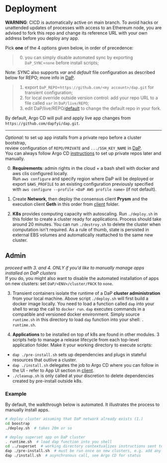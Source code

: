 # Deployment
**WARNING**: CICD is automatically active on main branch. To avoid hacks or unattended updates of processes with access to an Ethereum node, you are advised to fork this repo and change its reference URL with your own address before you deploy any app.

Pick **one** of the 4 options given below, in order of precedence:
> 0) you can simply disable automated sync by exporting `DaP_SYNC`=`none` before install scripts;

Note: SYNC also supports _var_ and _default_ file configuration as described below for REPO; more info in [DaP](/DaP).
> 1) export `DaP_REPO`=`https://github.com/<my account>/dap.git` for transient configuration;
> 2) for local override outside version control: add your repo URL to a file called `var` in `DaP/live/REPO`;
> 3) edit DaP/live/REPO/[default](/DaP/live/REPO/default) to change the default repo in your fork.

By default, Argo CD will pull and apply live app changes from `https://github.com/dapfyi/dap.git`.

--------------------------------------------------------------------------------------------------

*Optional*: to set up app installs from a private repo before a cluster bootstrap,\
review configuration of `REPO/PRIVATE` and `.../SSH_KEY_NAME` in [DaP](/DaP).\
You can always follow Argo CD [instructions](https://argo-cd.readthedocs.io/en/stable/user-guide/private-repositories/) to set up private repos later and manually.

0. **Requirements**: admin rights in the cloud + a bash shell with docker and aws clis configured locally.\
Run `aws configure` and specify region where DaP will be deployed or export `$AWS_PROFILE` to an existing configuration previously specified with `aws configure --profile <DaP AWS profile name>` (if not default).

1. Create **Network**, then deploy the consensus client **Prysm** and the execution client **Geth** in this order from [client](/client) folder.

2. **K8s** provides computing capacity with autoscaling. Run `./deploy.sh` in this folder to create a cluster ready for applications. Process should take around 20 minutes. You can run `./destroy.sh` to delete the cluster when computation isn't required. As a rule of thumb, state is persisted in external EBS volumes and automatically reattached to the same new cluster.

## Admin

*proceed with 3. and 4. ONLY if you'd like to manually manage apps installed on DaP clusters*\
If you do, you might also want to disable the automated installation of apps on new clusters: set `DaP/<ENV>/cluster/PACK` to `none`.

3. Transient containers isolate the runtime of a DaP **cluster administration** from your local machine. Above script `./deploy.sh` will first build a docker image locally. You need to load a function called `dap` into your shell to wrap the call to `docker run`. `dap` executes commands in a compatible and versioned docker environment. Simply source `runtime.sh` in this directory to load `dap` function into your shell: `. runtime.sh`.

4. **Applications** to be installed on top of k8s are found in other modules. 3 scripts help to manage a release lifecycle from each top-level application folder. Make it your working directory to execute scripts:
- `dap ./pre-install.sh` sets up dependencies and plugs in stateful resources that outlive a cluster.
- `dap ./install.sh` delegates the job to Argo CD where you can follow in the UI - refer to App UI section in [client](/client).
- `./cleanup.sh` is only called at your discretion to delete dependencies created by pre-install outside k8s.

### Example

By default, the walkthrough below is automated. It illustrates the process to manually install apps.

```bash
# deploy cluster assuming that DaP network already exists (1.)
cd boostrap
./deploy.sh  # takes 20m or so

# deploy superset app on DaP cluster
. runtime.sh  # load dap function into you shell
cd ../superset  # working directory contextualizes instructions sent to DaP cluster
dap ./pre-install.sh  # must be run once on new clusters, e.g. add any persistent volume to K8s
dap ./install.sh  # asynchronous call, see Argo CD for status
```

